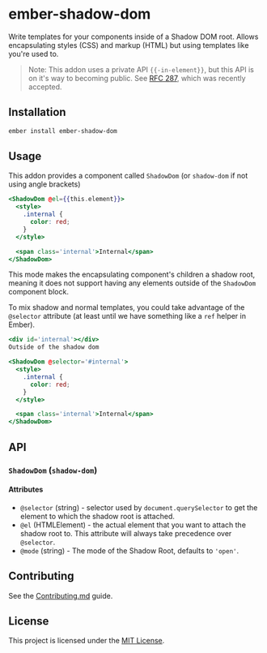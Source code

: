 ember-shadow-dom
================

Write templates for your components inside of a Shadow DOM root.
Allows encapsulating styles (CSS) and markup (HTML) but using templates like
you're used to.

> Note: This addon uses a private API `{{-in-element}}`, but this API is on it's
> way to becoming public. See [RFC 287](https://github.com/emberjs/rfcs/pull/287),
> which was recently accepted.

Installation
------------

```sh
ember install ember-shadow-dom
```

Usage
-----

This addon provides a component called `ShadowDom` (or `shadow-dom` if not using angle brackets)

```hbs
<ShadowDom @el={{this.element}}>
  <style>
    .internal {
      color: red;
    }
  </style>

  <span class='internal'>Internal</span>
</ShadowDom>
```

This mode makes the encapsulating component's children a shadow root, meaning
it does not support having any elements outside of the `ShadowDom` component block.

To mix shadow and normal templates, you could take advantage of the `@selector`
attribute (at least until we have something like a `ref` helper in Ember).

```hbs
<div id='internal'></div>
Outside of the shadow dom

<ShadowDom @selector='#internal'>
  <style>
    .internal {
      color: red;
    }
  </style>

  <span class='internal'>Internal</span>
</ShadowDom>
```

API
---

### `ShadowDom` (`shadow-dom`)

#### Attributes

- `@selector` (string) - selector used by `document.querySelector` to get the element to
which the shadow root is attached.
- `@el` (HTMLElement) - the actual element that you want to attach the shadow root to. This attribute
will always take precedence over `@selector`.
- `@mode` (string) - The mode of the Shadow Root, defaults to `'open'`.

Contributing
------------

See the [Contributing.md](./CONTRIBUTING.md) guide.


License
-------

This project is licensed under the [MIT License](LICENSE.md).
